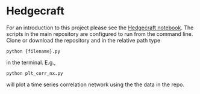 # Hedgecraft
For an introduction to this project please see the [Hedgecraft notebook](https://nbviewer.jupyter.org/github/mayabenowitz/Hedgecraft/blob/master/notebooks/Hedgecraft.ipynb). The scripts in the main repository are configured to run from the command line. Clone or download the repository and in the relative path type

```python {filename}.py```

in the terminal. E.g.,

```python plt_corr_nx.py```

will plot a time series correlation network using the the data in the repo.

